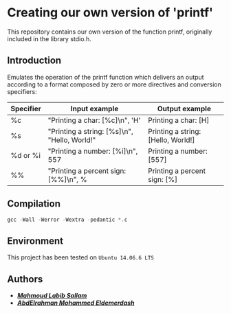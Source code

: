 # Creating our own version of 'printf'

This repository contains our own version of the function printf, originally included in the library stdio.h.


## Introduction
Emulates the operation of the printf function which delivers an output according to a format composed by zero or more directives and conversion specifiers:

Specifier | Input example | Output example
| --- | --- | --- |
%c | "Printing a char: [%c]\n", 'H' | Printing a char: [H]
%s | "Printing a string: [%s]\n", "Hello, World!" | Printing a string: [Hello, World!]
%d or %i | "Printing a number: [%i]\n", 557 | Printing a number: [557]
%% | "Printing a percent sign: [%%]\n", % | Printing a percent sign: [%]



## Compilation

```c
gcc -Wall -Werror -Wextra -pedantic *.c
````


## Environment
 This project has been tested on `Ubuntu 14.06.6 LTS`


## Authors

- ***[Mahmoud Labib Sallam](https://github.com/MahmudLabib)***
- ***[AbdElrahman Mohammed Eldemerdash](https://github.com/engakhattab)***
